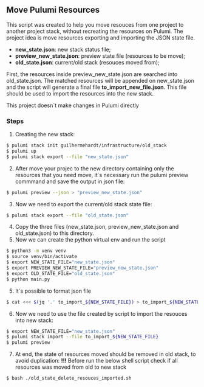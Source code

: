 ## Move Pulumi Resources

This script was created to help you move resouces from one project to another project stack, without recreating the resources on Pulumi.
The project idea is move resources exporting and importing the JSON state file.

- **new_state.json**: new stack status file;
- **preview_new_state.json**: preview state file (resources to be move);
- **old_state.json**: current/old stack (resouces moved from);

First, the resources inside preview_new_state.json are searched into old_state.json. The matched resources will be appended on new_state.json and the script will generate a final file **to_import_new_file.json**. This file should be used to import the resources into the new stack.

This project doesn`t make changes in Pulumi directly

### Steps
1. Creating the new stack:
```bash
$ pulumi stack init guilhermehardt/infrastructure/old_stack
$ pulumi up
$ pulumi stack export --file "new_state.json"
```
2. After move your projec to the new directory containing only the resources that you need move, it`s necessary run the pulumi preview commmand and save the output in json file:
```bash
$ pulumi preview --json > "preview_new_state.json"
```
3. Now we need to export the current/old stack state file:
```bash
$ pulumi stack export --file "old_state.json"
```
4. Copy the three files (new_state.json, preview_new_state.json and old_state.json) to this directory.
5. Now we can create the python virtual env and run the script
```bash
$ python3 -m venv venv
$ source venv/bin/activate
$ export NEW_STATE_FILE="new_state.json"
$ export PREVIEW_NEW_STATE_FILE="preview_new_state.json"
$ export OLD_STATE_FILE="old_state.json"
$ python main.py
```
5. It`s possible to format json file 
```bash
$ cat <<< $(jq '.' to_import_${NEW_STATE_FILE}) > to_import_${NEW_STATE_FILE}
```
6. Now we need to use the file created by script to import the resouces into new stack:
```bash
$ export NEW_STATE_FILE="new_state.json"
$ pulumi stack import --file to_import_${NEW_STATE_FILE}
$ pulumi preview
```
7. At end, the state of resources moved should be removed in old stack, to avoid duplication: 
**!!!** Before run the below shell script check if all resources was moved from old to new stack
```bash
$ bash ./old_state_delete_resouces_imported.sh
```
